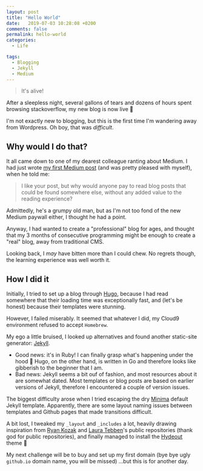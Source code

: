 ```yaml
---
layout: post
title: "Hello World"
date:   2019-07-03 10:28:08 +0200
comments: false
permalink: hello-world
categories:
  - Life

tags:
  - Blogging
  - Jekyll
  - Medium
---
```


> It's alive!

After a sleepless night, several gallons of tears and dozens of hours spent 
browsing stackoverflow, my new blog is now live 🌈

I'm not exactly new to blogging, but this is the first time I'm wandering away
from Wordpress. Oh boy, that was *difficult*.

## Why would I do that?

It all came down to one of my dearest colleague ranting about Medium.
I had just wrote [my first Medium post](https://medium.com/@juju.siny/my-study-habits-ae5c778b5a14)
(and was pretty pleased with myself), when he told me:

> I like your post, but why would anyone pay to read blog posts that could be 
found somewhere else, without any added value to the reading experience?

Admittedly, he's a grumpy old man, but as I'm not too fond of the new 
Medium paywall either, I thought he had a point.

Anyway, I had wanted to create a "professional" blog for ages, and thought that
my 3 months of consecutive programming might be enough to create a "real"
blog, away from traditional CMS.

Looking back, I *may* have bitten more than I could chew. No regrets though, 
the learning experience was well worth it.

## How I did it

Initially, I tried to set up a blog through [Hugo](https://gohugo.io/),
because I had read somewhere that their loading time was exceptionally fast,
and (let's be honest) because their templates were stunning.

However, I failed miserably. It seemed that whatever I did, my Cloud9
environment refused to accept `Homebrew`. 

My ego a little bruised, I looked up alternatives and found another
static-site generator: [Jekyll](https://jekyllrb.com/).
* Good news: it's in Ruby! I can finally grasp what's happening 
under the hood 🙌 Hugo, on the other hand, is written in Go and therefore
looks like gibberish to the beginner that I am.
* Bad news: Jekyll seems a bit ouf of fashion, and most resources about
it are somewhat dated. Most templates or blog posts are based on earlier
versions of Jekyll, therefore I encountered a couple of version issues.

The biggest difficulty arose when I tried escaping the dry 
[Minima](https://jekyll.github.io/minima/) default Jekyll template.
Apparently, there are some layout naming issues between templates
and Github pages that made transitions difficult.

A bit lost, I tweaked my `_layout` and `_includes` a lot, heavily drawing
inspiration from [Ryan Kozak](https://github.com/d0n601/ryankozak.com)
and [Laura Tebben](https://github.com/ltebben/ltebben.github.io)'s 
public repositories (thank god for public repositories), and finally
managed to install the [Hydeout](https://github.com/fongandrew/hydeout) theme 🍾

My next challenge will be to buy and set up my first domain (bye bye ugly
`github.io` domain name, you will be missed) ...but this is for another day.
